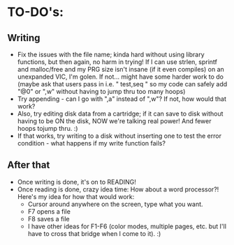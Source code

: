 # TO-DO's:

## Writing

* Fix the issues with the file name; kinda hard without using library functions, but then again, no harm in trying!  If I can use strlen, sprintf and malloc/free and my PRG size isn't insane (if it even compiles) on an unexpanded VIC, I'm golen.  If not... might have some harder work to do (maybe ask that users pass in i.e. "  test,seq  " so my code can safely add "@0" or ",w" without having to jump thru too many hoops)
* Try appending - can I go with ",a" instead of ",w"?  If not, how would that work?
* Also, try editing disk data from a cartridge; if it can save to disk without having to be ON the disk, NOW we're talking real power!  And fewer hoops tojump thru. :)
* If that works, try writing to a disk without inserting one to test the error condition - what happens if my write function fails?

## After that

* Once writing is done, it's on to READING!
* Once reading is done, crazy idea time: How about a word processor?!  Here's my idea for how that would work:
	- Cursor around anywhere on the screen, type what you want.
	- F7 opens a file
	- F8 saves a file
	- I have other ideas for F1-F6 (color modes, multiple pages, etc. but I'll have to cross that bridge when I come to it). :)

